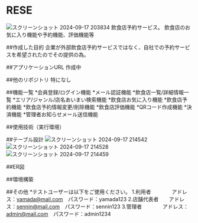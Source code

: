 # RESE
![スクリーンショット 2024-09-17 203834](https://github.com/user-attachments/assets/4aac21f2-4ab5-4854-a1ef-38cfbd6b4ab5)
飲食店予約サービス。
飲食店のお気に入り機能や予約機能、評価機能等

##作成した目的
企業が外部飲食店予約サービスではなく、自社での予約サービスを希望されたのでその提供の為。

##アプリケーションURL
作成中

##他のリポジトリ
特になし

##機能一覧
*会員登録/ログイン機能
*メール認証機能
*飲食店一覧/詳細情報一覧
*エリア/ジャンル/店名あいまい検索機能
*飲食店お気に入り機能
*飲食店予約機能
*飲食店予約情報変更/削除機能
*飲食店評価機能
*QRコード作成機能
*決済機能
*管理者お知らせメール送信機能

##使用技術（実行環境）

##テーブル設計
![スクリーンショット 2024-09-17 214542](https://github.com/user-attachments/assets/6a84dc09-8f97-45c0-b72e-3f5dc1631fe8)
![スクリーンショット 2024-09-17 214528](https://github.com/user-attachments/assets/fd453de6-0850-497c-a5ed-7b03b9e874f7)
![スクリーンショット 2024-09-17 214459](https://github.com/user-attachments/assets/5ac1554e-9664-40fd-9078-75e92df54a91)

##ER図

##環境構築

##その他
*テストユーザーは以下をご使用ください。
1.利用者　　　　アドレス：yamada@mail.com　パスワード：yamada123
2.店舗代表者　　アドレス：sennin@mail.com　パスワード：sennin123
3.管理者　　　　アドレス：admin@mail.com　パスワード：admin1234
